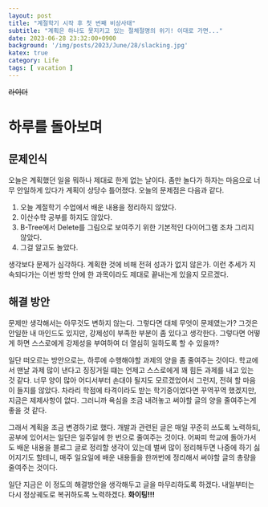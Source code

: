 ```yaml
---
layout: post
title: "계절학기 시작 후 첫 번째 비상사태"
subtitle: "계획은 하나도 못지키고 있는 절체절명의 위기! 이대로 가면..."
date: 2023-06-28 23:32:00+0900
background: '/img/posts/2023/June/28/slacking.jpg'
katex: true
category: Life
tags: [ vacation ]
---
```


~~라이더~~

# 하루를 돌아보며

## 문제인식

오늘은 계획했던 일을 뭐하나 제대로 한게 없는 날이다. 좀만 놀다가 하자는 마음으로 너무 안일하게 있다가 계획이 상당수 틀어졌다. 오늘의 문제점은 다음과 같다.

1. 오늘 계절학기 수업에서 배운 내용을 정리하지 않았다.
2. 이산수학 공부를 하지도 않았다.
3. B-Tree에서 Delete를 그림으로 보여주기 위한 기본적인 다이어그램 조차 그리지 않았다.
4. 그걸 알고도 놀았다.

생각보다 문제가 심각하다. 계획한 것에 비해 전혀 성과가 없지 않은가. 이런 추세가 지속되다가는 이번 방학 안에 한 과목이라도 제대로 끝내는게 있을지 모르겠다.

## 해결 방안

문제만 생각해서는 아무것도 변하지 않는다. 그렇다면 대체 무엇이 문제였는가? 그것은 안일한 내 마인드도 있지만, 강제성이 부족한 부분이 좀 있다고 생각한다. 그렇다면 어떻게 하면 스스로에게 강제성을 부여하여 더 열심히 일하도록 할 수 있을까?

일단 떠오르는 방안으로는, 하루에 수행해야할 과제의 양을 좀 줄여주는 것이다. 학교에서 맨날 과제 많이 낸다고 징징거릴 떄는 언제고 스스로에게 꽤 힘든 과제를 내고 있는 것 같다. 너무 양이 많아 어디서부터 손대야 될지도 모르겠었어서 그런지, 전혀 할 마음이 들지를 않았다. 차라리 학점에 타격이라도 받는 학기중이었다면 꾸역꾸역 했겠지만, 지금은 제제사항이 없다. 그러니까 욕심을 조금 내려놓고 써야할 글의 양을 줄여주는게 좋을 것 같다.

그래서 계획을 조금 변경하기로 했다. 개발과 관련된 글은 매일 꾸준히 쓰도록 노력하되, 공부에 있어서는 일단은 일주일에 한 번으로 줄여주는 것이다. 어짜피 학교에 돌아가서도 배운 내용을 블로그 글로 정리할 생각이 있는데 벌써 많이 정리해두면 나중에 하기 싫어지기도 할테니, 매주 일요일에 배운 내용들을 한꺼번에 정리해서 써야할 글의 총량을 줄여주는 것이다.

일단 지금은 이 정도의 해결방안을 생각해두고 글을 마무리하도록 하겠다. 내일부터는 다시 정상궤도로 복귀하도록 노력하겠다. **화이팅!!!**
